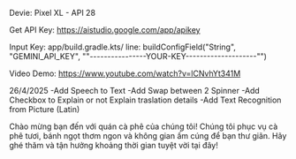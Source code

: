 Devie: Pixel XL - API 28

Get API Key: https://aistudio.google.com/app/apikey

Input Key: app/build.gradle.kts/ line: buildConfigField("String", "GEMINI_API_KEY", "\"----------------YOUR-KEY--------------------\"")

Video Demo: https://www.youtube.com/watch?v=lCNvhYt341M

26/4/2025
-Add Speech to Text
-Add Swap between 2 Spinner
-Add Checkbox to Explain or not Explain traslation details
-Add Text Recognition from Picture (Latin)

Chào mừng bạn đến với quán cà phê của chúng tôi! Chúng tôi phục vụ cà phê tươi, bánh ngọt thơm ngon và không gian ấm cúng để bạn thư giãn. Hãy ghé thăm và tận hưởng khoảng thời gian tuyệt vời tại đây!